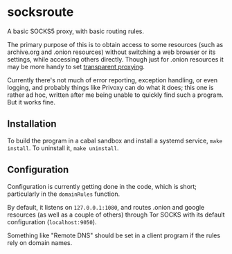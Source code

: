 # socksroute #

A basic SOCKS5 proxy, with basic routing rules.

The primary purpose of this is to obtain access to some resources
(such as archive.org and .onion resources) without switching a web
browser or its settings, while accessing others directly. Though just
for .onion resources it may be more handy to
set
[transparent proxying](https://trac.torproject.org/projects/tor/wiki/doc/TransparentProxy#TransparentlyDoingDNSandRoutingfor.onionTraffic).

Currently there's not much of error reporting, exception handling, or
even logging, and probably things like Privoxy can do what it does;
this one is rather ad hoc, written after me being unable to quickly
find such a program. But it works fine.


## Installation ##

To build the program in a cabal sandbox and install a systemd service,
`make install`. To uninstall it, `make uninstall`.


## Configuration ##

Configuration is currently getting done in the code, which is short;
particularly in the `domainRules` function.

By default, it listens on `127.0.0.1:1080`, and routes .onion and
google resources (as well as a couple of others) through Tor SOCKS
with its default configuration (`localhost:9050`).

Something like "Remote DNS" should be set in a client program if the
rules rely on domain names.
